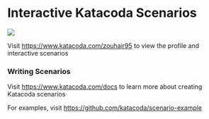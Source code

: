 # Interactive Katacoda Scenarios

[![](http://shields.katacoda.com/katacoda/zouhair95/count.svg)](https://www.katacoda.com/zouhair95 "Get your profile on Katacoda.com")

Visit https://www.katacoda.com/zouhair95 to view the profile and interactive scenarios

### Writing Scenarios
Visit https://www.katacoda.com/docs to learn more about creating Katacoda scenarios

For examples, visit https://github.com/katacoda/scenario-example
